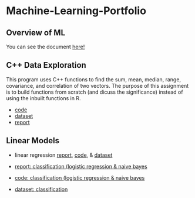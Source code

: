# Machine-Learning-Portfolio

## Overview of ML

You can see the document [here!](Overview_of_ML.pdf)

## C++ Data Exploration

This program uses C++ functions to find the sum, mean, median, range, covariance,
and correlation of two vectors. The purpose of this assignment is to build functions from scratch (and dicuss the significance) instead of using the inbuilt functions in R. <br>

- [code](C++_Data_Exploration/main.cpp) <br>
- [dataset](C++_Data_Exploration/Boston.csv) <br>
- [report](C++_Data_Exploration/C++_Data_Exploration_Report.pdf)

## Linear Models

- linear regression [report](Linear_Models/Regression.pdf), [code](Linear_Models/Regression.Rmd), & [dataset](Linear_Models/diamonds.csv) 

- [report: classification (logistic regression & naive bayes](Linear_Models/Classification.pdf) <br>
- [code: classification (logistic regression & naive bayes](Linear_Models/Classification.Rmd) <br>
- [dataset: classification](Linear_Models/adult.csv) 


